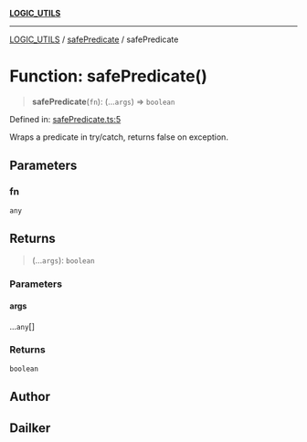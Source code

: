 [**LOGIC_UTILS**](../../README.md)

***

[LOGIC_UTILS](../../README.md) / [safePredicate](../README.md) / safePredicate

# Function: safePredicate()

> **safePredicate**(`fn`): (...`args`) => `boolean`

Defined in: [safePredicate.ts:5](https://github.com/dailker/everyutil/blob/8aea75a123d1c8f9816646c45d1769cd1efa4eac/src/logic/safePredicate.ts#L5)

Wraps a predicate in try/catch, returns false on exception.

## Parameters

### fn

`any`

## Returns

> (...`args`): `boolean`

### Parameters

#### args

...`any`[]

### Returns

`boolean`

## Author

## Dailker
